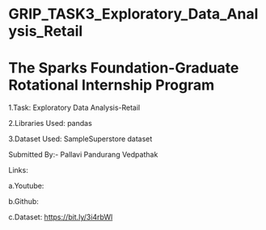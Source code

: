 # GRIP_TASK3_Exploratory_Data_Analysis_Retail
# The Sparks Foundation-Graduate Rotational Internship Program

1.Task: Exploratory Data Analysis-Retail

2.Libraries Used: pandas

3.Dataset Used: SampleSuperstore dataset

Submitted By:- Pallavi Pandurang Vedpathak

Links:

a.Youtube:

b.Github:

c.Dataset: https://bit.ly/3i4rbWl
